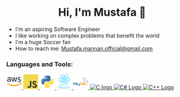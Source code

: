 <h1 align="center">Hi, I'm Mustafa 👋 </h1>


- I'm an aspiring Software Engineer
- I like working on complex problems that benefit the world
- I'm a huge Soccer fan
- How to reach me: Mustafa.mannan.official@gmail.com

<h3 align="left">Languages and Tools:</h3>
<p align="left">

  

  <a href="https://aws.amazon.com" target="_blank" rel="noreferrer">
    <img src="https://raw.githubusercontent.com/devicons/devicon/master/icons/amazonwebservices/amazonwebservices-original-wordmark.svg" alt="aws" width="40" height="40"/>
  </a>

  
  <!-- JavaScript -->
  <a href="https://developer.mozilla.org/en-US/docs/Web/JavaScript" target="_blank" rel="noreferrer">
    <img src="https://raw.githubusercontent.com/devicons/devicon/master/icons/javascript/javascript-original.svg" alt="javascript" width="40" height="40"/>
  </a>

  <!-- Python -->
  <a href="https://www.python.org/" target="_blank" rel="noreferrer">
  <img src="https://raw.githubusercontent.com/devicons/devicon/master/icons/python/python-original.svg" alt="python" width="40" height="40"/>
  </a>
  

  <!-- React.js -->
  <a href="https://reactjs.org/" target="_blank" rel="noreferrer">
    <img src="https://raw.githubusercontent.com/devicons/devicon/master/icons/react/react-original-wordmark.svg" alt="react" width="40" height="40"/>
  </a>


  <!-- MySQL -->
  <a href="https://www.mysql.com/" target="_blank" rel="noreferrer">
    <img src="https://raw.githubusercontent.com/devicons/devicon/master/icons/mysql/mysql-original-wordmark.svg" alt="mysql" width="40" height="40"/>
  </a>

  
  <a href="https://en.wikipedia.org/wiki/C_(programming_language)" target="_blank" rel="noreferrer">
    <img src="https://upload.wikimedia.org/wikipedia/commons/1/19/C_Logo.png" alt="C logo" width="40" height="40"/>
  </a>


  <a href="https://en.wikipedia.org/wiki/C_Sharp_(programming_language)" target="_blank" rel="noreferrer">
    <img src="https://www.google.com/url?sa=i&url=https%3A%2F%2Fcommons.wikimedia.org%2Fwiki%2FFile%3ALogo_C_sharp.svg&psig=AOvVaw1G7BDsnKXT96796M74-Cua&ust=1708039803965000&source=images&cd=vfe&opi=89978449&ved=0CBMQjRxqFwoTCLDflp_-q4QDFQAAAAAdAAAAABAE" alt="C# Logo" width="40" height="40"/>
  </a>

  <a href="https://en.wikipedia.org/wiki/C%2B%2B" target="_blank" rel="noreferrer">
    <img src="https://www.google.com/url?sa=i&url=https%3A%2F%2Fwww.cleanpng.com%2Fpng-c-programming-language-logo-microsoft-visual-studi-6389508%2F&psig=AOvVaw1UKltJD1jO6xO1kE92wujW&ust=1708040339730000&source=images&cd=vfe&opi=89978449&ved=0CBMQjRxqFwoTCODW2J6ArIQDFQAAAAAdAAAAABAE" alt="C++ Logo" width="40" height="40"/>
  </a>


 


  
</p>

